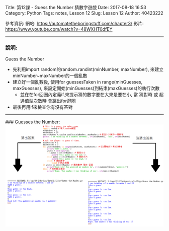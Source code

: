 Title: 第12課 - Guess the Number 猜數字遊戲
Date: 2017-08-18 16:53
Category: Python
Tags: notes, Lesson 12
Slug: Lesson 12
Author: 40423222

參考資訊:
網站: <a href="https://automatetheboringstuff.com/chapter3/">https://automatetheboringstuff.com/chapter3/</a>
影片: <a href="https://www.youtube.com/watch?v=48WXHT0dfEY">https://www.youtube.com/watch?v=48WXHT0dfEY</a>

<!-- PELICAN_END_SUMMARY -->
<hr>

<!-- 寫一個猜數字的遊戲程式 -->
### 說明:
Guess the Number
<ul>
<li>先利用import random的random.randint(minNumber, maxNumber),
來建立minNumber~maxNumber的一個亂數
<li>建立好一個亂數後,
使用for guessesTaken in range(minGuesses, maxGuesses),
來設定開始(minGuesses)到結束(maxGuesses)的執行次數
<ul>
<li>並在在for回圈內定義if,來提示猜的數字要在大來是要在小,
當 猜對時 或 超過值型次數時 會跳出for迴圈
</ul>
<li>最後再用if來檢查你有沒有答對
</ul>

<hr>
<!-- 因為圖片字太小所以要更改平時的圖片格式,需要改回來 可以去參考第11課 -->
### Guesses the Number:
<img src="./../data/L-12/img/Guess the Number.png" width="850">